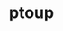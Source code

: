 ---
pid: fs325
title: ptoup
location_transcription: 
coordinates: "[-75.150218690966, 39.955642122785]"
zipcode: '19155'
gen_neighborhood: 
neighborhood: Parkwood
outside_phl: 'Philadelphia PA '
age: '5'
age_range: "<6"
instagram: 
image_file_name: fs_325.jpg
proposal_transcription: 
topic: Unknown
topic_summary: '0'
type: Other No Form
keywords_other: 
credit: Aigne
image_labels: 
twitter: 
facebook: 
permalink: "/monuments/fs325/"
layout: item-page
---
